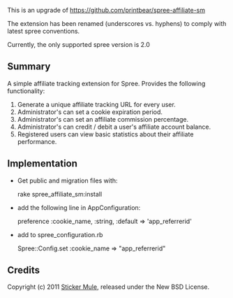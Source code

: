 This is an upgrade of https://github.com/printbear/spree-affiliate-sm

The extension has been renamed (underscores vs. hyphens) to comply with latest spree conventions.

Currently, the only supported spree version is 2.0

## Summary

A simple affiliate tracking extension for Spree.  Provides the following functionality:

1. Generate a unique affiliate tracking URL for every user. 
2. Administrator's can set a cookie expiration period. 
3. Administrator's can set an affiliate commission percentage.
4. Administrator's can credit / debit a user's affiliate account balance. 
5. Registered users can view basic statistics about their affiliate performance. 

## Implementation

* Get public and migration files with:

    rake spree_affiliate_sm:install

* add the following line in AppConfiguration:

    preference :cookie_name, :string, :default => 'app_referrerid'

* add to spree_configuration.rb

    Spree::Config.set :cookie_name => "app_referrerid"


## Credits

Copyright (c) 2011 [Sticker Mule](http://www.stickermule.com/), released under the New BSD License.
